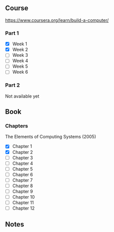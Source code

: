 ## Course

https://www.coursera.org/learn/build-a-computer/

### Part 1

- [x] Week 1
- [x] Week 2
- [ ] Week 3
- [ ] Week 4
- [ ] Week 5
- [ ] Week 6

### Part 2

Not available yet

## Book

### Chapters

The Elements of Computing Systems (2005)

- [x] Chapter 1
- [x] Chapter 2
- [ ] Chapter 3
- [ ] Chapter 4
- [ ] Chapter 5
- [ ] Chapter 6
- [ ] Chapter 7
- [ ] Chapter 8
- [ ] Chapter 9
- [ ] Chapter 10
- [ ] Chapter 11
- [ ] Chapter 12

## Notes
